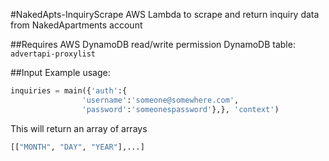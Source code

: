 #NakedApts-InquiryScrape 
AWS Lambda to scrape and return inquiry data from NakedApartments account

##Requires 
AWS DynamoDB read/write permission
DynamoDB table: `advertapi-proxylist`

##Input 
Example usage: 
``` python
inquiries = main({'auth':{
                'username':'someone@somewhere.com',
                'password':'someonespassword'},}, 'context')
```
This will return an array of arrays
``` python
[["MONTH", "DAY", "YEAR"],...]
```